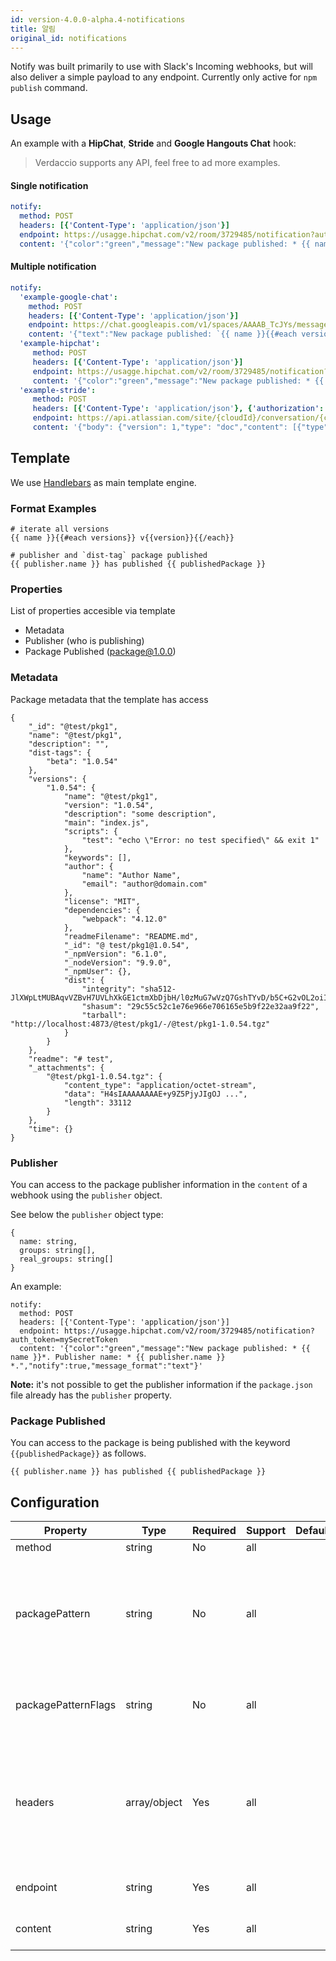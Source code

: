 ```yaml
---
id: version-4.0.0-alpha.4-notifications
title: 알림
original_id: notifications
---
```

Notify was built primarily to use with Slack's Incoming webhooks, but will also deliver a simple payload to any endpoint. Currently only active for `npm publish` command.

## Usage

An example with a **HipChat**, **Stride** and **Google Hangouts Chat** hook:

> Verdaccio supports any API, feel free to ad more examples.

#### Single notification

```yaml
notify:
  method: POST
  headers: [{'Content-Type': 'application/json'}]
  endpoint: https://usagge.hipchat.com/v2/room/3729485/notification?auth_token=mySecretToken
  content: '{"color":"green","message":"New package published: * {{ name }}*","notify":true,"message_format":"text"}'
```

#### Multiple notification

```yaml
notify:
  'example-google-chat':
    method: POST
    headers: [{'Content-Type': 'application/json'}]
    endpoint: https://chat.googleapis.com/v1/spaces/AAAAB_TcJYs/messages?key=myKey&token=myToken
    content: '{"text":"New package published: `{{ name }}{{#each versions}} v{{version}}{{/each}}`"}'
  'example-hipchat':
     method: POST
     headers: [{'Content-Type': 'application/json'}]
     endpoint: https://usagge.hipchat.com/v2/room/3729485/notification?auth_token=mySecretToken
     content: '{"color":"green","message":"New package published: * {{ name }}*","notify":true,"message_format":"text"}'
  'example-stride':
     method: POST
     headers: [{'Content-Type': 'application/json'}, {'authorization': 'Bearer secretToken'}]
     endpoint: https://api.atlassian.com/site/{cloudId}/conversation/{conversationId}/message
     content: '{"body": {"version": 1,"type": "doc","content": [{"type": "paragraph","content": [{"type": "text","text": "New package published: * {{ name }}* Publisher name: * {{ publisher.name }}"}]}]}}'     
```

## Template

We use [Handlebars](https://handlebarsjs.com/) as main template engine.

### Format Examples

    # iterate all versions
    {{ name }}{{#each versions}} v{{version}}{{/each}}
    
    # publisher and `dist-tag` package published
    {{ publisher.name }} has published {{ publishedPackage }}
    

### Properties

List of properties accesible via template

* Metadata
* Publisher (who is publishing)
* Package Published (package@1.0.0)

### Metadata

Package metadata that the template has access

    {
        "_id": "@test/pkg1",
        "name": "@test/pkg1",
        "description": "",
        "dist-tags": {
            "beta": "1.0.54"
        },
        "versions": {
            "1.0.54": {
                "name": "@test/pkg1",
                "version": "1.0.54",
                "description": "some description",
                "main": "index.js",
                "scripts": {
                    "test": "echo \"Error: no test specified\" && exit 1"
                },
                "keywords": [],
                "author": {
                    "name": "Author Name",
                    "email": "author@domain.com"
                },
                "license": "MIT",
                "dependencies": {
                    "webpack": "4.12.0"
                },
                "readmeFilename": "README.md",
                "_id": "@ test/pkg1@1.0.54",
                "_npmVersion": "6.1.0",
                "_nodeVersion": "9.9.0",
                "_npmUser": {},
                "dist": {
                    "integrity": "sha512-JlXWpLtMUBAqvVZBvH7UVLhXkGE1ctmXbDjbH/l0zMuG7wVzQ7GshTYvD/b5C+G2vOL2oiIS1RtayA/kKkTwKw==",
                    "shasum": "29c55c52c1e76e966e706165e5b9f22e32aa9f22",
                    "tarball": "http://localhost:4873/@test/pkg1/-/@test/pkg1-1.0.54.tgz"
                }
            }
        },
        "readme": "# test",
        "_attachments": {
            "@test/pkg1-1.0.54.tgz": {
                "content_type": "application/octet-stream",
                "data": "H4sIAAAAAAAAE+y9Z5PjyJIgOJ ...",
                "length": 33112
            }
        },
        "time": {}
    }
    

### Publisher

You can access to the package publisher information in the `content` of a webhook using the `publisher` object.

See below the `publisher` object type:

    {
      name: string,
      groups: string[],
      real_groups: string[]
    }
    

An example:

    notify:
      method: POST
      headers: [{'Content-Type': 'application/json'}]
      endpoint: https://usagge.hipchat.com/v2/room/3729485/notification?auth_token=mySecretToken
      content: '{"color":"green","message":"New package published: * {{ name }}*. Publisher name: * {{ publisher.name }} *.","notify":true,"message_format":"text"}'
    

**Note:** it's not possible to get the publisher information if the `package.json` file already has the `publisher` property.

### Package Published

You can access to the package is being published with the keyword `{{publishedPackage}}` as follows.

    {{ publisher.name }} has published {{ publishedPackage }}
    

## Configuration

| Property            | Type         | Required | Support | Default | Description                                                                                  |
| ------------------- | ------------ | -------- | ------- | ------- | -------------------------------------------------------------------------------------------- |
| method              | string       | No       | all     |         | HTTP verb                                                                                    |
| packagePattern      | string       | No       | all     |         | Only run this notification if the package name matches the regular expression                |
| packagePatternFlags | string       | No       | all     |         | Any flags to be used with the regular expression                                             |
| headers             | array/object | Yes      | all     |         | If this endpoint requires specific headers, set them here as an array of key: value objects. |
| endpoint            | string       | Yes      | all     |         | set the URL endpoint for this call                                                           |
| content             | string       | Yes      | all     |         | any [Handlebar](https://handlebarsjs.com/) expressions                                       |